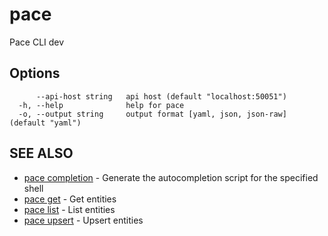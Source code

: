 # pace

Pace CLI dev

## Options

```
      --api-host string   api host (default "localhost:50051")
  -h, --help              help for pace
  -o, --output string     output format [yaml, json, json-raw] (default "yaml")
```

## SEE ALSO

* [pace completion](pace\_completion.md) - Generate the autocompletion script for the specified shell
* [pace get](pace\_get.md) - Get entities
* [pace list](pace\_list.md) - List entities
* [pace upsert](pace\_upsert.md) - Upsert entities
